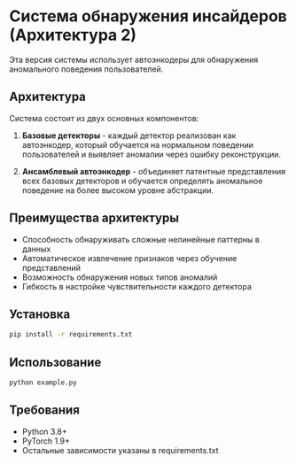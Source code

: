 # Система обнаружения инсайдеров (Архитектура 2)

Эта версия системы использует автоэнкодеры для обнаружения аномального поведения пользователей.

## Архитектура

Система состоит из двух основных компонентов:

1. **Базовые детекторы** - каждый детектор реализован как автоэнкодер, который обучается на нормальном поведении пользователей и выявляет аномалии через ошибку реконструкции.

2. **Ансамблевый автоэнкодер** - объединяет латентные представления всех базовых детекторов и обучается определять аномальное поведение на более высоком уровне абстракции.

## Преимущества архитектуры

- Способность обнаруживать сложные нелинейные паттерны в данных
- Автоматическое извлечение признаков через обучение представлений
- Возможность обнаружения новых типов аномалий
- Гибкость в настройке чувствительности каждого детектора

## Установка

```bash
pip install -r requirements.txt
```

## Использование

```bash
python example.py
```

## Требования

- Python 3.8+
- PyTorch 1.9+
- Остальные зависимости указаны в requirements.txt 